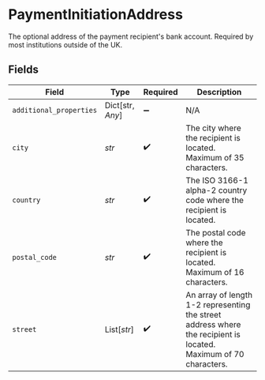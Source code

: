 # PaymentInitiationAddress

The optional address of the payment recipient's bank account. Required by most institutions outside of the UK.


## Fields

| Field                                                                                                            | Type                                                                                                             | Required                                                                                                         | Description                                                                                                      |
| ---------------------------------------------------------------------------------------------------------------- | ---------------------------------------------------------------------------------------------------------------- | ---------------------------------------------------------------------------------------------------------------- | ---------------------------------------------------------------------------------------------------------------- |
| `additional_properties`                                                                                          | Dict[str, *Any*]                                                                                                 | :heavy_minus_sign:                                                                                               | N/A                                                                                                              |
| `city`                                                                                                           | *str*                                                                                                            | :heavy_check_mark:                                                                                               | The city where the recipient is located. Maximum of 35 characters.                                               |
| `country`                                                                                                        | *str*                                                                                                            | :heavy_check_mark:                                                                                               | The ISO 3166-1 alpha-2 country code where the recipient is located.                                              |
| `postal_code`                                                                                                    | *str*                                                                                                            | :heavy_check_mark:                                                                                               | The postal code where the recipient is located. Maximum of 16 characters.                                        |
| `street`                                                                                                         | List[*str*]                                                                                                      | :heavy_check_mark:                                                                                               | An array of length 1-2 representing the street address where the recipient is located. Maximum of 70 characters. |